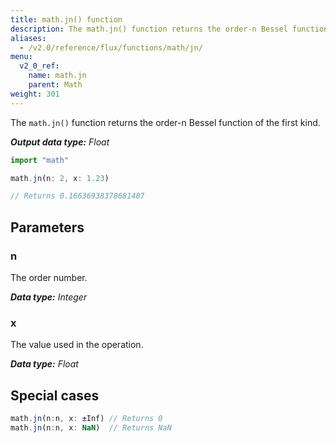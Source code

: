 ```yaml
---
title: math.jn() function
description: The math.jn() function returns the order-n Bessel function of the first kind.
aliases:
  - /v2.0/reference/flux/functions/math/jn/
menu:
  v2_0_ref:
    name: math.jn
    parent: Math
weight: 301
---
```


The `math.jn()` function returns the order-n Bessel function of the first kind.

_**Output data type:** Float_

```js
import "math"

math.jn(n: 2, x: 1.23)

// Returns 0.16636938378681407
```

## Parameters

### n
The order number.

_**Data type:** Integer_

### x
The value used in the operation.

_**Data type:** Float_

## Special cases
```js
math.jn(n:n, x: ±Inf) // Returns 0
math.jn(n:n, x: NaN)  // Returns NaN
```
